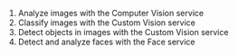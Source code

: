 1. Analyze images with the Computer Vision service
2. Classify images with the Custom Vision service
3. Detect objects in images with the Custom Vision service
4. Detect and analyze faces with the Face service